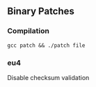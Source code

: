 ## Binary Patches

### Compilation
`gcc patch && ./patch file`

### eu4
Disable checksum validation
